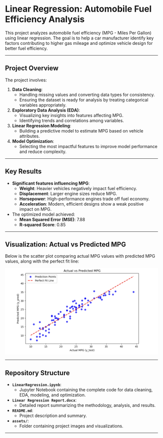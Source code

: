 # Linear Regression: Automobile Fuel Efficiency Analysis

This project analyzes automobile fuel efficiency (MPG - Miles Per Gallon) using linear regression. The goal is to help a car manufacturer identify key factors contributing to higher gas mileage and optimize vehicle design for better fuel efficiency.

---

## Project Overview

The project involves:
1. **Data Cleaning**:
   - Handling missing values and converting data types for consistency.
   - Ensuring the dataset is ready for analysis by treating categorical variables appropriately.
2. **Exploratory Data Analysis (EDA)**:
   - Visualizing key insights into features affecting MPG.
   - Identifying trends and correlations among variables.
3. **Linear Regression Modeling**:
   - Building a predictive model to estimate MPG based on vehicle attributes.
4. **Model Optimization**:
   - Selecting the most impactful features to improve model performance and reduce complexity.

---

## Key Results

- **Significant features influencing MPG**:
  - **Weight**: Heavier vehicles negatively impact fuel efficiency.
  - **Displacement**: Larger engine sizes reduce MPG.
  - **Horsepower**: High-performance engines trade off fuel economy.
  - **Acceleration**: Modern, efficient designs show a weak positive impact on MPG.
- The optimized model achieved:
  - **Mean Squared Error (MSE)**: 7.88
  - **R-squared Score**: 0.85

---

## Visualization: Actual vs Predicted MPG

Below is the scatter plot comparing actual MPG values with predicted MPG values, along with the perfect fit line:

![Actual vs Predicted MPG](assets/Best_fit_line.png)

---

## Repository Structure

- **`LinearRegression.ipynb`**:
  - Jupyter Notebook containing the complete code for data cleaning, EDA, modeling, and optimization.
- **`Linear Regression Report.docx`**:
  - Detailed report summarizing the methodology, analysis, and results.
- **`README.md`**:
  - Project description and summary.
- **`assets/`**:
  - Folder containing project images and visualizations.

---

